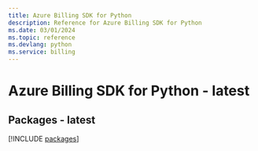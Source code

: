 ```yaml
---
title: Azure Billing SDK for Python
description: Reference for Azure Billing SDK for Python
ms.date: 03/01/2024
ms.topic: reference
ms.devlang: python
ms.service: billing
---
```

# Azure Billing SDK for Python - latest
## Packages - latest
[!INCLUDE [packages](billing-index.md)]